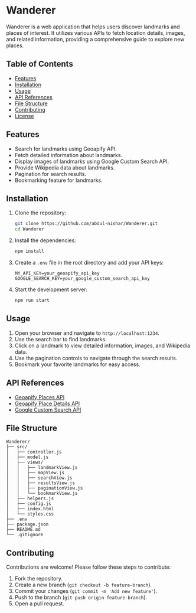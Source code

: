 # Wanderer

Wanderer is a web application that helps users discover landmarks and places of interest. It utilizes various APIs to fetch location details, images, and related information, providing a comprehensive guide to explore new places.

## Table of Contents

- [Features](#features)
- [Installation](#installation)
- [Usage](#usage)
- [API References](#api-references)
- [File Structure](#file-structure)
- [Contributing](#contributing)
- [License](#license)

## Features

- Search for landmarks using Geoapify API.
- Fetch detailed information about landmarks.
- Display images of landmarks using Google Custom Search API.
- Provide Wikipedia data about landmarks.
- Pagination for search results.
- Bookmarking feature for landmarks.

## Installation

1. Clone the repository:

    ```sh
    git clone https://github.com/abdul-nishar/Wanderer.git
    cd Wanderer
    ```

2. Install the dependencies:

    ```sh
    npm install
    ```

3. Create a `.env` file in the root directory and add your API keys:

    ```plaintext
    MY_API_KEY=your_geoapify_api_key
    GOOGLE_SEARCH_KEY=your_google_custom_search_api_key
    ```

4. Start the development server:

    ```sh
    npm run start
    ```

## Usage

1. Open your browser and navigate to `http://localhost:1234`.
2. Use the search bar to find landmarks.
3. Click on a landmark to view detailed information, images, and Wikipedia data.
4. Use the pagination controls to navigate through the search results.
5. Bookmark your favorite landmarks for easy access.

## API References

- [Geoapify Places API](https://www.geoapify.com/api/places/)
- [Geoapify Place Details API](https://www.geoapify.com/api/place-details/)
- [Google Custom Search API](https://developers.google.com/custom-search/v1/overview)

## File Structure

```plaintext
Wanderer/
├── src/
│   ├── controller.js
│   ├── model.js
│   ├── views/
│   │   ├── landmarkView.js
│   │   ├── mapView.js
│   │   ├── searchView.js
│   │   ├── resultsView.js
│   │   ├── paginationView.js
│   │   └── bookmarkView.js
│   ├── helpers.js
│   ├── config.js
│   ├── index.html
│   └── styles.css
├── .env
├── package.json
├── README.md
└── .gitignore
```

## Contributing

Contributions are welcome! Please follow these steps to contribute:

1. Fork the repository.
2. Create a new branch (`git checkout -b feature-branch`).
3. Commit your changes (`git commit -m 'Add new feature'`).
4. Push to the branch (`git push origin feature-branch`).
5. Open a pull request.
